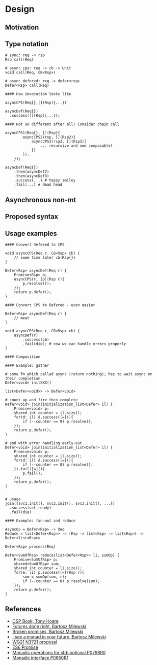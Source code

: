 Design
======

## Motivation


## Type notation

```
# sync: req -> rsp
Rsp call(Req)

# async cps: req -> cb -> Unit
void call(Req, CB<Rsp>)

# async defered: req -> defer<req>
Defer<Rsp> call(Req)
```

```
#### How invocation looks like

asyncCPS(Req{},[](Rsp){...})

asyncDef(Req{})
  .success([](Rsp){...});

#### Not so different after all? Consider chain call

asyncCPS1(Req{}, [](Rsp){
        asyncCPS2(rsp, [](Rsp2){
            asyncCPS3(rsp2, [](Rsp3){
                ... recursive and non composable!
            })
        });
    });

asyncDef(Req{})
    .then(asyncDef2)
    .then(asyncDef3)
    .success(...) # happy smiley
    .fail(...) # dead head
```

## Asynchronous non-mt

## Proposed syntax

## Usage examples

```
#### Convert Defered to CPS

void asyncCPS(Req r, CB<Rsp> cb) {
    // some time later cb(Rsp{})
}

Defer<Rsp> asyncDef(Req r) {
    Promise<Rsp> p;
    asyncCPS(r, [p](Rsp r){
        p.resolve(r);
    });
    return p.defer();
}

#### Convert CPS to Defered - even easier

Defer<Rsp> asyncDef(Req r) {
    // meat
}

void asyncCPS(Req r, CB<Rsp> cb) {
    asyncDef(r)
        .success(cb)
        .fail(die); # now we can handle errors properly
}

#### Composition

#### Example: gather

# some fn which called async (return nothing); has to wait async on their completion
Defer<void> initXXX() 

list<Defer<void>> -> Defer<void>

# count up and fire then complete
Defer<void> join(initialization_list<Defer> il) {
    Promise<void> p;
    shared_int counter = il.size();
    for(d: il) d.success([=](){
        if (--counter == 0) p.resolve();
    });
    return p.defer();
}

# and with error handling early-out
Defer<void> join(initialization_list<Defer> il) {
    Promise<void> p;
    shared_int counter = il.size();
    for(d: il) d.success([=](){
        if (--counter == 0) p.resolve();
    }).fail([=](){
        p.fail();
    });
    return p.defer();
}


# usage
join({svc1.init(), svc2.init(), svc3.init(), ...})
  .success(set_ready)
  .fail(die)

#### Example: fan-out and reduce

AsyncOp = Defer<Rsp> -> Req
Reduce = list<Defer<Rsp>> -> (Rsp -> list<Rsp> -> list<Rsp>) -> Defer<list<Rsp>>

Defer<Rsp> process(Req)

Defer<SumOfRsp> reduce(list<Defer<Rsp>> li, sumOp) {
    Promise<SumOfRsp> p;
    shared<SumOfRsp> sum;
    shared_int counter = li.size();
    for(e: li) p.success([=](Rsp r){
        sum = sumOp(sum, r);
        if (--counter == 0) p.resolve(sum);
    });
    return p.defer();
}
```

## References

  * [CSP Book, Tony Hoare](http://www.usingcsp.com/cspbook.pdf)
  * [Futures done right, Bartosz Milewski](https://bartoszmilewski.com/2009/03/10/futures-done-right/)
  * [Broken promises, Bartosz Milewski](https://bartoszmilewski.com/2009/03/03/broken-promises-c0x-futures/)
  * [I see a monad in your future, Bartosz Milewski](https://bartoszmilewski.com/2014/02/26/c17-i-see-a-monad-in-your-future/)
  * [WG21 N3721 proposal](http://www.open-std.org/jtc1/sc22/wg21/docs/papers/2013/n3721.pdf)
  * [ES6 Promise](https://developer.mozilla.org/en-US/docs/Web/JavaScript/Reference/Global_Objects/Promise)
  * [Monadic operations for std::optional P0798R0](http://www.open-std.org/jtc1/sc22/wg21/docs/papers/2017/p0798r0.html)
  * [Monadic interface P0650R1](http://www.open-std.org/jtc1/sc22/wg21/docs/papers/2017/p0650r1.pdf)